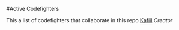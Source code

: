 #Active Codefighters

This a list of codefighters that collaborate in this repo
[Kafiil](https://www.codefights.com/profile/kafil) *Creator*
